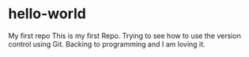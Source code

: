 # hello-world
My first repo
This is my first Repo. Trying to see how to use the version control using Git. Backing to programming and I am loving it.
